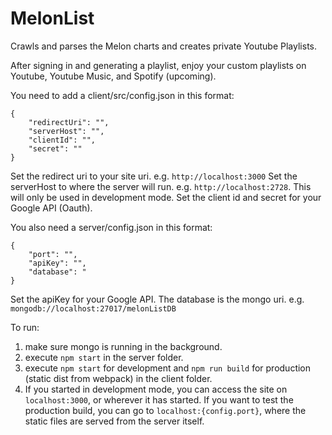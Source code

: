 # MelonList
Crawls and parses the Melon charts and creates private Youtube Playlists.

After signing in and generating a playlist, enjoy your custom playlists on Youtube, Youtube Music, and Spotify (upcoming).

You need to add a client/src/config.json in this format:

```
{
    "redirectUri": "",
    "serverHost": "",
    "clientId": "",
    "secret": ""
}
```

Set the redirect uri to your site uri. e.g. `http://localhost:3000`
Set the serverHost to where the server will run. e.g. `http://localhost:2728`. This will only be used in development mode.
Set the client id and secret for your Google API (Oauth).

You also need a server/config.json in this format:

```
{
    "port": "",
    "apiKey": "",
	"database": "
}
```

Set the apiKey for your Google API.
The database is the mongo uri. e.g. `mongodb://localhost:27017/melonListDB`

To run:

1. make sure mongo is running in the background.
2. execute `npm start` in the server folder.
3. execute `npm start` for development and `npm run build` for production (static dist from webpack) in the client folder.
4. If you started in development mode, you can access the site on `localhost:3000`, or wherever it has started. If you want to test the production build, you can go to `localhost:{config.port}`, where the static files are served from the server itself.
